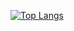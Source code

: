 [![Top Langs](https://github-readme-stats.vercel.app/api/top-langs/?username=Maves1&langs_count=5&theme=onedark&hide=CMake,Makefile,HTML)]()

<!--
**Maves1/Maves1** is a ✨ _special_ ✨ repository because its `README.md` (this file) appears on your GitHub profile.

Here are some ideas to get you started:

- 🔭 I’m currently working on ...
- 🌱 I’m currently learning ...
- 👯 I’m looking to collaborate on ...
- 🤔 I’m looking for help with ...
- 💬 Ask me about ...
- 📫 How to reach me: ...
- 😄 Pronouns: ...
- ⚡ Fun fact: ...
-->
